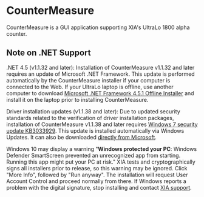 # CounterMeasure
CounterMeasure is a GUI application supporting XIA's UltraLo 1800 alpha counter. 

## Note on .NET Support
.NET 4.5 (v1.1.32 and later): Installation of CounterMeasure v1.1.32 and later 
requires an update of Microsoft .NET Framework. This update is performed automatically 
by the CounterMeasure installer if your computer is connected to the Web. If your UltraLo 
laptop is offline, use another computer to download 
[Microsoft .NET Framework 4.5.1 Offline Installer](http://www.microsoft.com/en-us/download/details.aspx?id=40779) 
and install it on the laptop prior to installing CounterMeasure.

Driver installation updates (v1.1.38 and later): Due to updated security standards 
related to the verification of driver installation packages, installation of 
CounterMeasure v1.1.38 and later requires [Windows 7 security update KB3033929](https://technet.microsoft.com/en-us/library/security/3033929). This 
update is installed automatically via Windows Updates. It can also be downloaded 
[directly from Microsoft](https://www.microsoft.com/en-us/download/details.aspx?id=46148).

Windows 10 may display a warning "**Windows protected your PC**: Windows Defender 
SmartScreen prevented an unrecognized app from starting. Running this app might 
put your PC at risk." XIA tests and cryptographically signs all installers prior 
to release, so this warning may be ignored. Click "More Info", followed by 
"Run anyway". The installation will request User Account Control and proceed 
normally from there. If Windows reports a problem with the digital signature, 
stop installing and contact [XIA support](mailto:support@xia.com).
